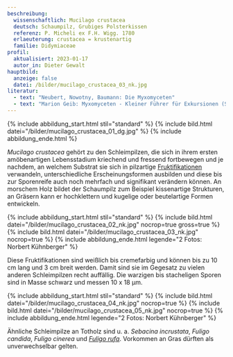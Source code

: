 ```yaml
---
beschreibung:
  wissenschaftlich: Mucilago crustacea
  deutsch: Schaumpilz, Grubiges Polsterkissen
  referenz: P. Micheli ex F.H. Wigg. 1780
  erlaeuterung: crustacea = krustenartig
  familie: Didymiaceae
profil:
  aktualisiert: 2023-01-17
  autor_in: Dieter Gewalt
hauptbild:
  anzeige: false
  datei: /bilder/mucilago_crustacea_03_nk.jpg
literatur:
  - text: "Neubert, Nowotny, Baumann: Die Myxomyceten"
  - text: "Marion Geib: Myxomyceten - Kleiner Führer für Exkursionen (S. 90)"
---
```

{% include abbildung_start.html stil="standard" %}
{% include bild.html datei="/bilder/mucilago_crustacea_01_dg.jpg" %}
{% include abbildung_ende.html %}

*Mucilago crustacea* gehört zu den Schleimpilzen, die sich in ihrem ersten amöbenartigen Lebensstadium kriechend und fressend fortbewegen und je nachdem, an welchem Substrat sie sich in pilzartige [Fruktifikationen](Fruktifikation "Glossar") verwandeln, unterschiedliche Erscheinungsformen ausbilden und diese bis zur Sporenreife auch noch mehrfach und signifikant verändern können. An morschem Holz bildet der Schaumpilz zum Beispiel kissenartige Strukturen, an Gräsern kann er hochklettern und kugelige oder beutelartige Formen entwickeln.

{% include abbildung_start.html stil="standard" %}
{% include bild.html datei="/bilder/mucilago_crustacea_02_nk.jpg" nocrop=true gross=true %}
{% include bild.html datei="/bilder/mucilago_crustacea_03_nk.jpg" nocrop=true %}
{% include abbildung_ende.html legende="2 Fotos: Norbert Kühnberger" %}

Diese Fruktifikationen sind weißlich bis cremefarbig und können bis zu 10 cm lang und 3 cm breit werden. Damit sind sie im Gegesatz zu vielen anderen Schleimpilzen recht auffällig. Die warzigen bis stacheligen Sporen sind in Masse schwarz und messen 10 x 18 µm.

{% include abbildung_start.html stil="standard" %}
{% include bild.html datei="/bilder/mucilago_crustacea_04_nk.jpg" nocrop=true %}
{% include bild.html datei="/bilder/mucilago_crustacea_05_nk.jpg" nocrop=true %}
{% include abbildung_ende.html legende="2 Fotos: Norbert Kühnberger" %}

Ähnliche Schleimpilze an Totholz sind u. a. *Sebacina incrustata*, *Fuligo candida*, *Fuligo cinerea* und *[Fuligo rufa](/pilze/fuligo-rufa-rötliche-lohblüte)*. Vorkommen an Gras dürften als unverwechselbar gelten.